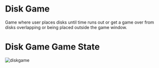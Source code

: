 # Disk Game
Game where user places disks until time runs out or get a game over from disks overlapping or being placed outside the game window.

# Disk Game Game State 
![diskgame](https://github.com/smorales1994/DiskGame/assets/123330769/1f041ac3-1d12-4b06-8fbe-6723498d6562)
